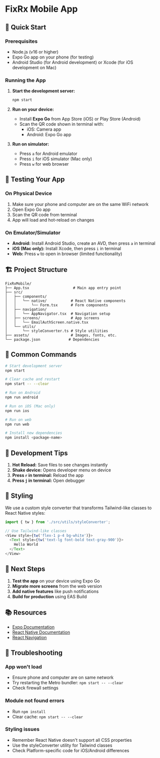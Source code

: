 # FixRx Mobile App

## 🚀 Quick Start

### Prerequisites
- Node.js (v16 or higher)
- Expo Go app on your phone (for testing)
- Android Studio (for Android development) or Xcode (for iOS development on Mac)

### Running the App

1. **Start the development server:**
   ```bash
   npm start
   ```

2. **Run on your device:**
   - Install **Expo Go** from App Store (iOS) or Play Store (Android)
   - Scan the QR code shown in terminal with:
     - iOS: Camera app
     - Android: Expo Go app

3. **Run on simulator:**
   - Press `a` for Android emulator
   - Press `i` for iOS simulator (Mac only)
   - Press `w` for web browser

## 📱 Testing Your App

### On Physical Device
1. Make sure your phone and computer are on the same WiFi network
2. Open Expo Go app
3. Scan the QR code from terminal
4. App will load and hot-reload on changes

### On Emulator/Simulator
- **Android:** Install Android Studio, create an AVD, then press `a` in terminal
- **iOS (Mac only):** Install Xcode, then press `i` in terminal
- **Web:** Press `w` to open in browser (limited functionality)

## 🏗️ Project Structure

```
FixRxMobile/
├── App.tsx                    # Main app entry point
├── src/
│   ├── components/
│   │   └── native/           # React Native components
│   │       └── Form.tsx      # Form components
│   ├── navigation/
│   │   └── AppNavigator.tsx  # Navigation setup
│   ├── screens/              # App screens
│   │   └── EmailAuthScreen.native.tsx
│   └── utils/
│       └── styleConverter.ts # Style utilities
├── assets/                   # Images, fonts, etc.
└── package.json             # Dependencies
```

## 🔧 Common Commands

```bash
# Start development server
npm start

# Clear cache and restart
npm start -- --clear

# Run on Android
npm run android

# Run on iOS (Mac only)
npm run ios

# Run on web
npm run web

# Install new dependencies
npm install <package-name>
```

## 📝 Development Tips

1. **Hot Reload:** Save files to see changes instantly
2. **Shake device:** Opens developer menu on device
3. **Press `r` in terminal:** Reload the app
4. **Press `j` in terminal:** Open debugger

## 🎨 Styling

We use a custom style converter that transforms Tailwind-like classes to React Native styles:

```typescript
import { tw } from './src/utils/styleConverter';

// Use Tailwind-like classes
<View style={tw('flex-1 p-4 bg-white')}>
  <Text style={tw('text-lg font-bold text-gray-900')}>
    Hello World
  </Text>
</View>
```

## 🚦 Next Steps

1. **Test the app** on your device using Expo Go
2. **Migrate more screens** from the web version
3. **Add native features** like push notifications
4. **Build for production** using EAS Build

## 📚 Resources

- [Expo Documentation](https://docs.expo.dev/)
- [React Native Documentation](https://reactnative.dev/docs/getting-started)
- [React Navigation](https://reactnavigation.org/docs/getting-started)

## 🐛 Troubleshooting

### App won't load
- Ensure phone and computer are on same network
- Try restarting the Metro bundler: `npm start -- --clear`
- Check firewall settings

### Module not found errors
- Run `npm install`
- Clear cache: `npm start -- --clear`

### Styling issues
- Remember React Native doesn't support all CSS properties
- Use the styleConverter utility for Tailwind classes
- Check Platform-specific code for iOS/Android differences
